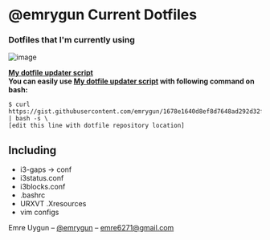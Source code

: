 # @emrygun Current Dotfiles
<h3>Dotfiles that I'm currently using</h3>

![image](https://user-images.githubusercontent.com/44208853/116731751-cb203f00-a9f2-11eb-9a26-ae831e1fb897.png)

<b>
<a href="https://gist.github.com/emrygun/1678e1640d8ef8d7648ad292d32fa1c4">My dotfile updater script</a></br>
You can easily use <a href="https://gist.github.com/emrygun/1678e1640d8ef8d7648ad292d32fa1c4">My dotfile updater script</a> with following command on bash: </b>

```
$ curl https://gist.githubusercontent.com/emrygun/1678e1640d8ef8d7648ad292d32fa1c4/raw/0eda5bfb2b34434da2adad3c12e4ff8337d13cf8/update_dotfiles.sh | bash -s \
[edit this line with dotfile repository location]
```
  
## Including
* i3-gaps -> conf
* i3status.conf
* i3blocks.conf
* .bashrc
* URXVT .Xresources
* vim configs

Emre Uygun – [@emrygun](https://twitter.com/emrygun) – emre6271@gmail.com

